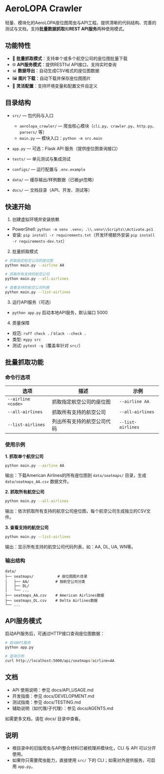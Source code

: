 # AeroLOPA Crawler

轻量、模块化的AeroLOPA座位图爬虫与API工程。提供清晰的代码结构、完善的测试与文档，支持**批量数据抓取**和**REST API服务**两种使用模式。

## 功能特性

- 🚀 **批量抓取模式**：支持单个或多个航空公司的座位图批量下载
- 🌐 **API服务模式**：提供RESTful API接口，支持实时查询
- 📊 **数据导出**：自动生成CSV格式的座位图数据
- 🖼️ **图片下载**：自动下载并保存座位图图片
- 🔧 **灵活配置**：支持环境变量和配置文件自定义

## 目录结构

- `src/` — 包代码与入口
  - `aerolopa_crawler/` — 爬虫核心模块（`cli.py`、`crawler.py`、`http.py`、`parsers/` 等）
  - `main.py` — 模块入口：`python -m src.main`
- `app.py` — 可选：Flask API 服务（提供座位图查询接口）
- `tests/` — 单元测试与集成测试

- `configs/` — 运行配置与 `.env.example`
- `data/` — 缓存输出/样例数据（已被git忽略）
- `docs/` — 文档目录（API、开发、测试等）

## 快速开始

1) 创建虚拟环境并安装依赖
- PowerShell: `python -m venv .venv; .\\.venv\\Scripts\\Activate.ps1`
- 安装: `pip install -r requirements.txt`（开发环境额外安装 `pip install -r requirements-dev.txt`）

2) 批量抓取模式
```bash
# 抓取指定航空公司的座位图
python main.py --airline AA

# 抓取所有支持的航空公司
python main.py --all-airlines

# 查看支持的航空公司列表
python main.py --list-airlines
```

3) 运行API服务（可选）
- `python app.py` 启动本地API服务，默认端口 5000

4) 质量保障
- 规范: `ruff check .` / `black --check .`
- 类型: `mypy src`
- 测试: `pytest -q`（覆盖率针对 `src/`）

## 批量抓取功能

### 命令行选项

| 选项 | 描述 | 示例 |
|------|------|------|
| `--airline <code>` | 抓取指定航空公司的座位图 | `--airline AA` |
| `--all-airlines` | 抓取所有支持的航空公司 | `--all-airlines` |
| `--list-airlines` | 列出所有支持的航空公司代码 | `--list-airlines` |

### 使用示例

**1. 抓取单个航空公司**
```bash
python main.py --airline AA
```
输出：下载American Airlines的所有座位图到 `data/seatmaps/` 目录，生成 `data/seatmaps_AA.csv` 数据文件。

**2. 抓取所有航空公司**
```bash
python main.py --all-airlines
```
输出：依次抓取所有支持的航空公司座位图，每个航空公司生成独立的CSV文件。

**3. 查看支持的航空公司**
```bash
python main.py --list-airlines
```
输出：显示所有支持的航空公司代码列表，如：AA, DL, UA, WN等。

### 输出结构

```
data/
├── seatmaps/           # 座位图图片目录
│   ├── AA/            # 按航空公司分类
│   ├── DL/
│   └── ...
├── seatmaps_AA.csv    # American Airlines数据
├── seatmaps_DL.csv    # Delta Airlines数据
└── ...
```

## API服务模式

启动API服务后，可通过HTTP接口查询座位图数据：

```bash
# 启动API服务
python app.py

# 查询示例
curl http://localhost:5000/api/seatmaps?airline=AA
```

## 文档

- API 使用说明：参见 docs/API_USAGE.md
- 开发指南：参见 docs/DEVELOPMENT.md
- 测试指南：参见 docs/TESTING.md
- 辅助说明（如代理/子代理）：参见 docs/AGENTS.md

如需更多文档，请在 docs/ 目录中查看。

## 说明

- 根目录中的旧版爬虫与API整合材料已被梳理并模块化，CLI 与 API 可以分开使用。
- 如果你只需要爬虫能力，直接使用 `src/` 下的 CLI；如需对外提供服务，可启用 `app.py`。
